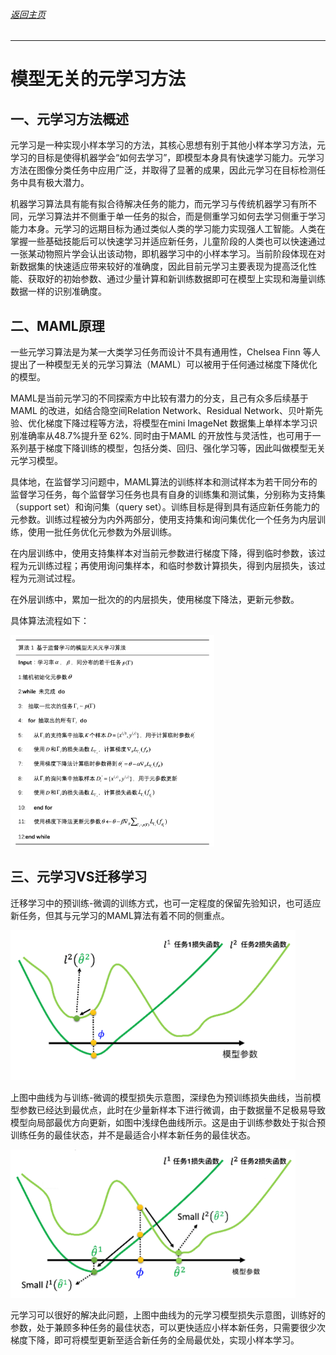 ###### [返回主页](../README.md)

------

# 模型无关的元学习方法 

## 一、元学习方法概述

元学习是一种实现小样本学习的方法，其核心思想有别于其他小样本学习方法，元学习的目标是使得机器学会“如何去学习”，即模型本身具有快速学习能力。元学习方法在图像分类任务中应用广泛，并取得了显著的成果，因此元学习在目标检测任务中具有极大潜力。

机器学习算法具有能有拟合待解决任务的能力，而元学习与传统机器学习有所不同，元学习算法并不侧重于单一任务的拟合，而是侧重学习如何去学习侧重于学习能力本身。元学习的远期目标为通过类似人类的学习能力实现强人工智能。人类在掌握一些基础技能后可以快速学习并适应新任务，儿童阶段的人类也可以快速通过一张某动物照片学会认出该动物，即机器学习中的小样本学习。当前阶段体现在对新数据集的快速适应带来较好的准确度，因此目前元学习主要表现为提高泛化性能、获取好的初始参数、通过少量计算和新训练数据即可在模型上实现和海量训练数据一样的识别准确度。

## 二、MAML原理

一些元学习算法是为某一大类学习任务而设计不具有通用性，Chelsea Finn 等人提出了一种模型无关的元学习算法（MAML）可以被用于任何通过梯度下降优化的模型。

MAML是当前元学习的不同探索方中比较有潜力的分支，且己有众多后续基于 MAML 的改进，如结合隐空间Relation Network、Residual Network、贝叶斯先验、优化梯度下降过程等方法，将模型在mini ImageNet 数据集上单样本学习识别准确率从48.7%提升至 62%. 同时由于MAML 的开放性与灵活性，也可用于一系列基于梯度下降训练的模型，包括分类、回归、强化学习等，因此叫做模型无关元学习模型。

具体地，在监督学习问题中，MAML算法的训练样本和测试样本为若干同分布的监督学习任务，每个监督学习任务也具有自身的训练集和测试集，分别称为支持集（support set）和询问集（query set）。训练目标是得到具有适应新任务能力的元参数。训练过程被分为内外两部分，使用支持集和询问集优化一个任务为内层训练，使用一批任务优化元参数为外层训练。

在内层训练中，使用支持集样本对当前元参数进行梯度下降，得到临时参数，该过程为元训练过程；再使用询问集样本，和临时参数计算损失，得到内层损失，该过程为元测试过程。

在外层训练中，累加一批次的的内层损失，使用梯度下降法，更新元参数。

具体算法流程如下：

<img src="../img/maml算法.png" alt="maml算法" style="zoom: 33%;" />

## 三、元学习VS迁移学习

迁移学习中的预训练-微调的训练方式，也可一定程度的保留先验知识，也可适应新任务，但其与元学习的MAML算法有着不同的侧重点。

<img src="../img/迁移学习.png" alt="迁移学习" style="zoom:67%;" />

上图中曲线为与训练-微调的模型损失示意图，深绿色为预训练损失曲线，当前模型参数已经达到最优点，此时在少量新样本下进行微调，由于数据量不足极易导致模型向局部最优方向更新，如图中浅绿色曲线所示。这是由于训练参数处于拟合预训练任务的最佳状态，并不是最适合小样本新任务的最佳状态。

<img src="../img/元学习.png" alt="元学习" style="zoom:67%;" />

元学习可以很好的解决此问题，上图中曲线为的元学习模型损失示意图，训练好的参数，处于兼顾多种任务的最佳状态，可以更快适应小样本新任务，只需要很少次梯度下降，即可将模型更新至适合新任务的全局最优处，实现小样本学习。
